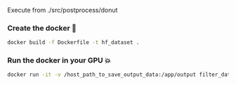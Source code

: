 Execute from ./src/postprocess/donut
### Create the docker :whale:
```bash
docker build -f Dockerfile -t hf_dataset .
```
### Run the docker in your GPU :boom:
```bash
docker run -it -v /host_path_to_save_output_data:/app/output filter_data hf_dataset
```